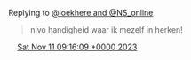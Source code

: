 Replying to [@loekhere and @NS\_online](https://twitter.com/DromerDenker/status/1722658373563208007)

> nivo handigheid waar ik mezelf in herken\!

<img src="../../media/tweet.ico" width="12" /> [Sat Nov 11 09:16:09 +0000 2023](https://twitter.com/DromerDenker/status/1723268363009339456)